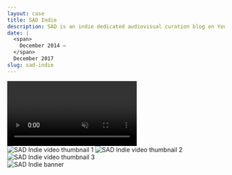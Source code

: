 ```yaml
---
layout: case
title: SAD Indie
description: SAD is an indie dedicated audiovisual curation blog on YouTube. The channel currently has 26.000 subscribers and a total of 4.8 million video views. In 2020 the channel got acquired by a leading music distribution platform.
date: |
  <span>
    December 2014 —
  </span>
  December 2017
slug: sad-indie
---
```


<script>
  import Image from 'svimg';
</script>

<div class="bg-[#1B1D21]">
  <video class="lozad" autoplay muted loop playsinline data-poster="/cases/sad-indie/0001-5.png">
    <source data-src="/cases/sad-indie/0004.mp4" type="video/mp4" />
  </video>
</div>

<div class="g-element md:grid-cols-3 bg-[#0B0F16]">
  <Image src="/cases/sad-indie/0001-2.png" alt="SAD Indie video thumbnail 1" />
  <Image src="/cases/sad-indie/0001-5.png" alt="SAD Indie video thumbnail 2" />
  <Image src="/cases/sad-indie/0001-3.png" alt="SAD Indie video thumbnail 3" />
</div>

<div class="g-element bg-[#1B1D21]">
  <Image src="/cases/sad-indie/0002.png" alt="SAD Indie banner" />
</div>
